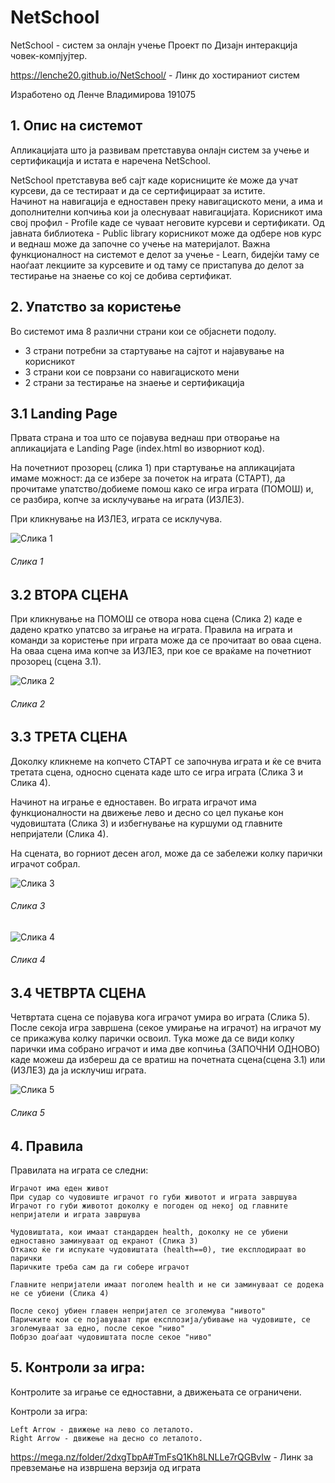 # NetSchool

NetSchool - систем за онлајн учење
Проект по Дизајн интеракција човек-компјујтер.

https://lenche20.github.io/NetSchool/ - Линк до хостираниот систем

Изработено од Ленче Владимирова 191075






## 1.	Опис на системот 

Апликацијата што ја развивам претставува онлајн систем за учење и сертификација и истата е наречена NetSchool. 

NetSchool претставува веб сајт каде корисниците ќе може да учат курсеви, да се тестираат и да се сертифицираат за истите.  
Начинот на навигација е едноставен преку навигациското мени, а има и дополнителни копчиња кои ја олеснуваат навигацијата. 
Корисникот има свој профил - Profile каде се чуваат неговите курсеви и сертификати. 
Од јавната библиотека - Public library корисникот може да одбере нов курс и веднаш може да започне со учење на материјалот. 
Важна функционалност на системот е делот за учење - Learn, бидејќи таму се наоѓаат лекциите за курсевите и од таму се пристапува до делот за тестирање на знаење со кој се добива сертификат. 




## 2. Упатство за користењe

Во системот има 8 различни страни кои се објаснети подолу. 
- 3 страни потребни за стартување на сајтот и најавување на корисникот
- 3 страни кои се поврзани со навигациското мени
- 2 страни за тестирање на знаење и сертификација 


## 3.1 Landing Page

Првата страна и тоа што се појавува веднаш при отворање на апликацијата е Landing Page (index.html во изворниот код). 

На почетниот прозорец (слика 1) при стартување на апликацијата имаме можност: 
да се избере за почеток на играта (СТАРТ), 
да прочитаме упатство/добиеме помош како се игра играта (ПОМОШ) и, се разбира, 
копче за исклучување на играта (ИЗЛЕЗ). 

При кликнување на ИЗЛЕЗ, играта се исклучува.

![Слика 1](https://i.ibb.co/vPSvkg8/Screenshot-2.png)

###### Слика 1


## 3.2 ВТОРА СЦЕНА
При кликнување на ПОМОШ се отвора нова сцена (Слика 2) каде е дадено кратко упатсво за играње на играта. Правила на играта и команди за користење при играта може да се прочитаат во оваа сцена. На оваа сцена има копче за ИЗЛЕЗ, при кое се враќаме на почетниот прозорец (сцена 3.1). 

![Слика 2](https://prnt.sc/YZRJS_bQHzKF)

###### Слика 2

## 3.3 ТРЕТА СЦЕНА
Доколку кликнеме на копчето СТАРТ се започнува играта и ќе се вчита третата сцена, односно сцената каде што се игра играта (Слика 3 и Слика 4). 

Начинот на играње е едноставен. Во играта играчот има функционалности на движење лево и десно со цел пукање кон чудовиштата (Слика 3) и избегнување на куршуми од главните непријатели (Слика 4). 

На сцената, во горниот десен агол, може да се забележи колку парички играчот собрал. 

![Слика 3](https://i.ibb.co/3f0B76m/Screenshot-4.png) 

###### Слика 3

![Слика 4](https://i.ibb.co/jhqMQDf/Screenshot-6.png) 

###### Слика 4

## 3.4 ЧЕТВРТА СЦЕНА
Четвртата сцена се појавува кога играчот умира во играта (Слика 5). 
После секоја игра завршена (секое умирање на играчот) на играчот му се прикажува колку парички освоил. 
Тука може да се види колку парички има собрано играчот и има две копчиња (ЗАПОЧНИ ОДНОВО) каде можеш да избереш да се вратиш на почетната сцена(сцена 3.1) или (ИЗЛЕЗ) да ја исклучиш играта. 

![Слика 5](https://i.ibb.co/100D6fr/Screenshot-5.png)

###### Слика 5


## 4. Правила 

Правилата на играта се следни:

	Играчот има еден живот
	При судар со чудовиште играчот го губи животот и играта завршува
	Играчот го губи животот доколку е погоден од некој од главните непријатели и играта завршува

	Чудовиштата, кои имаат стандарден health, доколку не се убиени едноставно заминуваат од екранот (Слика 3)
	Откако ќе ги испукате чудовиштата (health==0), тие експлодираат во парички
	Паричките треба сам да ги собере играчот  

	Главните непријатели имаат поголем health и не си заминуваат се додека не се убиени (Слика 4)

	После секој убиен главен непријател се зголемува "нивото"
	Паричките кои се појавуваат при експлозија/убивање на чудовиште, се зголемуваат за едно, после секое "ниво"
	Побрзо доаѓаат чудовиштата после секое "ниво"




## 5.	Контроли за игра:
Контролите за играње се едноставни, а движењата се ограничени.

Контроли за игра:
	
	Left Arrow - движење на лево со леталото.
	Right Arrow - движење на десно со леталото.



https://mega.nz/folder/2dxgTbpA#TmFsQ1Kh8LNLLe7rQGBvIw - Линк за превземање на извршена верзија од играта

